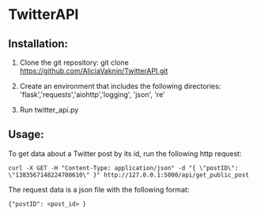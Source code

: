# TwitterAPI

## Installation:

1. Clone the git repository: git clone https://github.com/AliciaVaknin/TwitterAPI.git

2. Create an environment that includes the following directories:
 'flask','requests','aiohttp','logging', 'json', 're'
 
3. Run twitter_api.py

## Usage:

To get data about a Twitter post by its id, run the following http request:

```
curl -X GET -H "Content-Type: application/json" -d "{ \"postID\": \"1383567148224708610\" }" http://127.0.0.1:5000/api/get_public_post
```

The request data is a json file with the following format:

```
{"postID": <post_id> }
```
